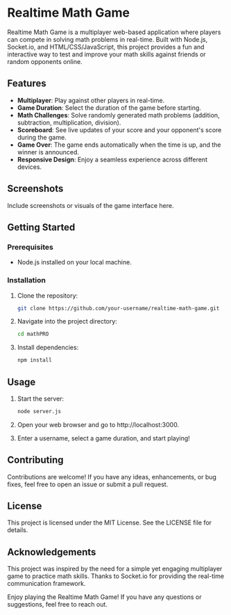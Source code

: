 # Realtime Math Game

Realtime Math Game is a multiplayer web-based application where players can compete in solving math problems in real-time. Built with Node.js, Socket.io, and HTML/CSS/JavaScript, this project provides a fun and interactive way to test and improve your math skills against friends or random opponents online.

## Features

- **Multiplayer**: Play against other players in real-time.
- **Game Duration**: Select the duration of the game before starting.
- **Math Challenges**: Solve randomly generated math problems (addition, subtraction, multiplication, division).
- **Scoreboard**: See live updates of your score and your opponent's score during the game.
- **Game Over**: The game ends automatically when the time is up, and the winner is announced.
- **Responsive Design**: Enjoy a seamless experience across different devices.

## Screenshots

Include screenshots or visuals of the game interface here.

## Getting Started

### Prerequisites

- Node.js installed on your local machine.

### Installation

1. Clone the repository:
   ```bash
   git clone https://github.com/your-username/realtime-math-game.git
   
2. Navigate into the project directory:
   ```bash
   cd mathPRO
   
3. Install dependencies:
   ```bash
   npm install

## Usage

1. Start the server:
   ```bash
   node server.js

2. Open your web browser and go to http://localhost:3000.

3. Enter a username, select a game duration, and start playing!

## Contributing
Contributions are welcome! If you have any ideas, enhancements, or bug fixes, feel free to open an issue or submit a pull request.

## License
This project is licensed under the MIT License. See the LICENSE file for details.

## Acknowledgements
This project was inspired by the need for a simple yet engaging multiplayer game to practice math skills.
Thanks to Socket.io for providing the real-time communication framework.

Enjoy playing the Realtime Math Game! If you have any questions or suggestions, feel free to reach out.




